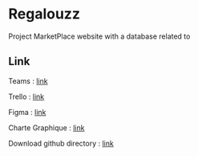 # Regalouzz
Project MarketPlace website with a database related to

## Link 

Teams : [link](https://teams.microsoft.com/_#/school/tab::b13560a4-81c3-433e-ac33-86478fc49917/Equipe%20C1-1_La%20R%C3%A9galouzz?threadId=19:6e8f5354b45f49d0b3d2151dcfb59929@thread.tacv2&ctx=channel) 

Trello : [link](https://trello.com/b/2g7OR537/backlog-c1-1la-r%C3%A9galouzz)

Figma : [link](https://www.figma.com/file/vNfm0drylfjBIzcL4Xj6lN/Maquettage-SAE-3.01?node-id=0%3A1)

Charte Graphique : [link](https://www.canva.com/design/DAFO6K-X9dY/DXxCdb5SZJWbGHId9njuxg/edit?utm_content=DAFO6K-X9dY&utm_campaign=designshare&utm_medium=link2&utm_source=sharebutton)

Download github directory : [link](https://download-directory.github.io)
